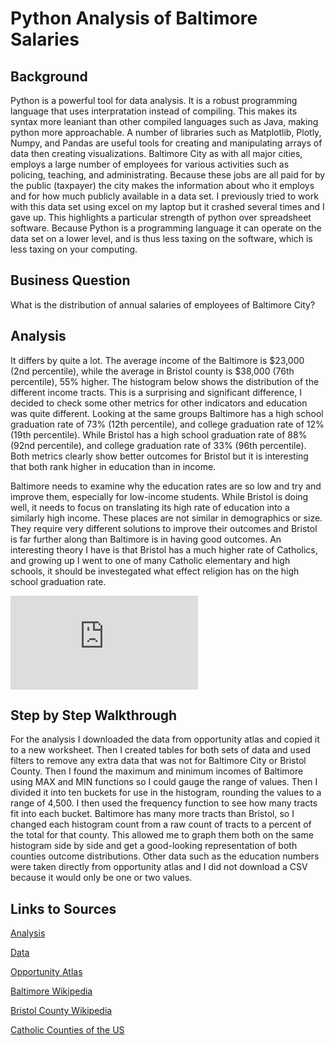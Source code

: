 # Python Analysis of Baltimore Salaries
## Background
Python is a powerful tool for data analysis. It is a robust programming language that uses interpratation instead of compiling. This makes its syntax more leaniant than other compiled languages such as Java, making python more approachable. A number of libraries such as Matplotlib, Plotly, Numpy, and Pandas are useful tools for creating and manipulating arrays of data then creating visualizations.
Baltimore City as with all major cities, employs a large number of employees for various activities such as policing, teaching, and administrating. Because these jobs are all paid for by the public (taxpayer) the city makes the information about who it employs and for how much publicly available in a data set. I previously tried to work with this data set using excel on my laptop but it crashed several times and I gave up. This highlights a particular strength of python over spreadsheet software. Because Python is a programming language it can operate on the data set on a lower level, and is thus less taxing on the software, which is less taxing on your computing. 
  
## Business Question
What is the distribution of annual salaries of employees of Baltimore City?

## Analysis
It differs by quite a lot. The average income of the Baltimore is $23,000 (2nd percentile), while the average in Bristol county is $38,000 (76th percentile), 55% higher. The histogram below shows the distribution of the different income tracts. This is a surprising and significant difference, I decided to check some other metrics for other indicators and education was quite different. Looking at the same groups Baltimore has a high school graduation rate of 73% (12th percentile), and college graduation rate of 12% (19th percentile). While Bristol has a high school graduation rate of 88% (92nd percentile), and college graduation rate of 33% (96th percentile). Both metrics clearly show better outcomes for Bristol but it is interesting that both rank higher in education than in income. 

Baltimore needs to examine why the education rates are so low and try and improve them, especially for low-income students. While Bristol is doing well, it needs to focus on translating its high rate of education into a similarly high income. These places are not similar in demographics or size. They require very different solutions to improve their outcomes and Bristol is far further along than Baltimore is in having good outcomes. An interesting theory I have is that Bristol has a much higher rate of Catholics, and growing up I went to one of many Catholic elementary and high schools, it should be investegated what effect religion has on the high school graduation rate.

![alt text](https://github.com/cmclane1/Python_Analysis_of_Baltimore_Salaries/blob/main/Annual_Salary_of_Baltimore_Employees.html)

## Step by Step Walkthrough
  For the analysis I downloaded the data from opportunity atlas and copied it to a new worksheet. Then I created tables for both sets of data and used filters to remove any extra data that was not for Baltimore City or Bristol County. Then I found the maximum and minimum incomes of Baltimore using MAX and MIN functions so I could gauge the range of values. Then I divided it into ten buckets for use in the histogram, rounding the values to a range of 4,500. I then used the frequency function to see how many tracts fit into each bucket. Baltimore has many more tracts than Bristol, so I changed each histogram count from a raw count of tracts to a percent of the total for that county. This allowed me to graph them both on the same histogram side by side and get a good-looking representation of both counties outcome distributions. Other data such as the education numbers were taken directly from opportunity atlas and I did not download a CSV because it would only be one or two values. 
  
## Links to Sources
[Analysis](https://github.com/cmclane1/comparing-baltimore-bristol-county-household-income/blob/main/Baltimor-Bristol-Analysis.xlsx)

[Data](https://github.com/cmclane1/comparing-baltimore-bristol-county-household-income/blob/main/Baltimore-Bristol-Data.xlsx)

[Opportunity Atlas](https://www.opportunityatlas.org/)

[Baltimore Wikipedia](https://en.wikipedia.org/wiki/Baltimore)

[Bristol County Wikipedia](https://en.wikipedia.org/wiki/Bristol_County,_Rhode_Island)

[Catholic Counties of the US](https://www.thearda.com/ql2010/QL_C_2010_1_26c.asp)
